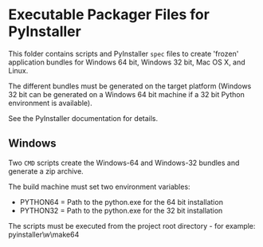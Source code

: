 # Executable Packager Files for PyInstaller

This folder contains scripts and PyInstaller `spec` files to create 'frozen' application bundles 
for Windows 64 bit, Windows 32 bit, Mac OS X, and Linux.

The different bundles must be generated on the target platform (Windows 32 bit can be generated on 
a Windows 64 bit machine if a 32 bit Python environment is available).

See the PyInstaller documentation for details.

## Windows

Two `CMD` scripts create the Windows-64 and Windows-32 bundles and generate a zip archive.

The build machine must set two environment variables: 
* PYTHON64 = Path to the python.exe for the 64 bit installation
* PYTHON32 = Path to the python.exe for the 32 bit installation

The scripts must be executed from the project root directory - for example:
pyinstaller\w\make64
